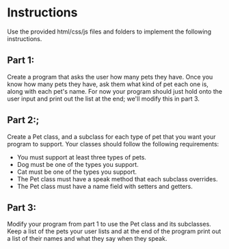 # Instructions
Use the provided html/css/js files and folders to implement the following instructions.


## Part 1:
Create a program that asks the user how many pets they have. Once you know how many pets they have, ask them what kind of pet each one is, along with each pet's name. For now your program should just hold onto the user input and print out the list at the end; we'll modify this in part 3.

## Part 2:;
Create a Pet class, and a subclass for each type of pet that you want your program to support. Your classes should follow the following requirements:
* You must support at least three types of pets.
* Dog must be one of the types you support.
* Cat must be one of the types you support.
* The Pet class must have a speak method that each subclass overrides.
* The Pet class must have a name field with setters and getters.


## Part 3:
Modify your program from part 1 to use the Pet class and its subclasses. Keep a list of the pets your user lists and at the end of the program print out a list of their names and what they say when they speak.
